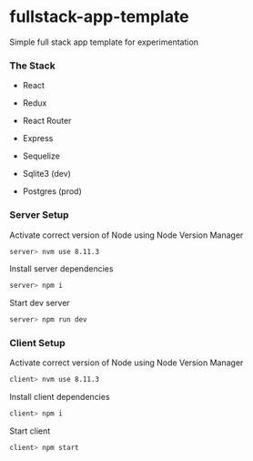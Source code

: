 # fullstack-app-template
Simple full stack app template for experimentation

### The Stack

- React
- Redux
- React Router

- Express
- Sequelize
- Sqlite3 (dev)
- Postgres (prod)

### Server Setup

Activate correct version of Node using Node Version Manager
```bash
server> nvm use 8.11.3
```

Install server dependencies
```bash
server> npm i
```

Start dev server
```bash
server> npm run dev
```

### Client Setup

Activate correct version of Node using Node Version Manager
```bash
client> nvm use 8.11.3
```

Install client dependencies
```bash
client> npm i
```

Start client
```bash
client> npm start
```

